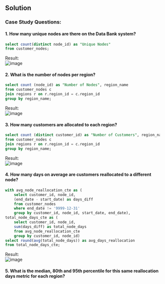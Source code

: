 ## **Solution**

### Case Study Questions:

#### 1. How many unique nodes are there on the Data Bank system?

```sql
select count(distinct node_id) as "Unique Nodes"
from customer_nodes;
```
Result:  
![image](https://github.com/Minautee/8-Week-SQL-Practice/assets/68679965/6b89b4cd-6f6c-4dff-b007-78f15ec0c61f)

#### 2. What is the number of nodes per region?

```sql
select count (node_id) as "Number of Nodes", region_name
from customer_nodes c
join regions r on r.region_id = c.region_id
group by region_name;
```
Result:  
![image](https://github.com/Minautee/8-Week-SQL-Practice/assets/68679965/fddb5fe3-9d05-4032-9bb3-218010d4aedf)

#### 3. How many customers are allocated to each region?

```sql
select count (distinct customer_id) as "Number of Customers", region_name
from customer_nodes c
join regions r on r.region_id = c.region_id
group by region_name;
```
Result:  
![image](https://github.com/Minautee/8-Week-SQL-Practice/assets/68679965/72cdc4be-0a12-4c88-99df-1e66a5df9be2)

#### 4. How many days on average are customers reallocated to a different node?

```sql
with avg_node_reallocation_cte as (
	select customer_id, node_id,
	(end_date - start_date) as days_diff
	from customer_nodes
	where end_date != '9999-12-31'
	group by customer_id, node_id, start_date, end_date),
total_node_days_cte as (
	select customer_id, node_id,
	sum(days_diff) as total_node_days
	from avg_node_reallocation_cte
	group by customer_id, node_id)
select round(avg(total_node_days)) as avg_days_reallocation
from total_node_days_cte;
```
Result:  
![image](https://github.com/Minautee/8-Week-SQL-Practice/assets/68679965/c178f2d2-5f9b-44f6-a932-8eb1c2c4c0a7)

#### 5. What is the median, 80th and 95th percentile for this same reallocation days metric for each region?
